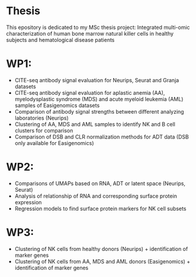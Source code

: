 # Thesis
This epository is dedicated to my MSc thesis project: Integrated multi-omic characterization of human bone marrow natural killer cells in healthy subjects and hematological disease patients

# WP1:

-	CITE-seq antibody signal evaluation for Neurips, Seurat and Granja datasets
-	CITE-seq antibody signal evaluation for aplastic anemia (AA), myelodysplastic syndrome (MDS) and acute myeloid leukemia (AML) samples of Easigenomics datasets
-	Comparison of antibody signal strengths between different analyzing laboratories (Neurips)
-	Clustering of AA, MDS and AML samples to identify NK and B cell clusters for comparison
-	Comparison of DSB and CLR normalization methods for ADT data (DSB only available for Easigenomics)

# WP2: 
-	Comparisons of UMAPs based on RNA, ADT or latent space (Neurips, Seurat)
-	Analysis of relationship of RNA and corresponding surface protein expression 
-	Regression models to find surface protein markers for NK cell subsets

# WP3:
-	Clustering of NK cells from healthy donors (Neurips) +  identification of marker genes
-	Clustering of NK cells from AA, MDS and AML donors (Easigenomics) + identification of marker genes

